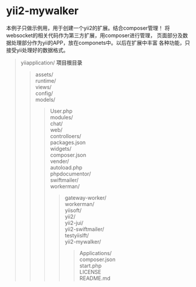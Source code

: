 # yii2-mywalker
本例子只做示例用，用于创建一个yii2的扩展。结合composer管理！
将websocket的相关代码作为第三方扩展，用composer进行管理，
页面部分及数据处理部分作为yii的APP，放在componets中。以后在扩展中丰富
各种功能，只接受yii处理好的数据格式。

>yiiapplication/  **项目根目录**  <br>
>>assets/ <br>
>>runtime/  <br>
>>views/ <br>
>>config/ <br>
>>models/ <br>
>>>User.php  <br>
>>modules/   <br/>
>>>chat/  <br/>
>>web/  <br/>
>>controlloers/  <br/>
>>packages.json <br/>
>>widgets/   <br/>
>>composer.json  <br/>
>>vender/  <br/>
>>>autoload.php  <br/>
>>>phpdocumentor/  <br/>
>>>swiftmailer/  <br/>
>>>workerman/   <br/>
>>>>gateway-worker/  <br/>
>>>>workerman/  <br/> 
>>>yiisoft/  <br/>
>>>> yii2/  <br/>
>>>>yii2-jui/  <br/>
>>>>yii2-swiftmailer/  <br/>
>>> testyiislft/  <br/>
>>>>yii2-mywalker/  <br/>
>>>>>Applications/  <br/>
>>>>>composer.json  <br/>
>>>>>start.php   <br/>
>>>>>LICENSE  <br/>
>>>>>README.md  <br/>
                
        
